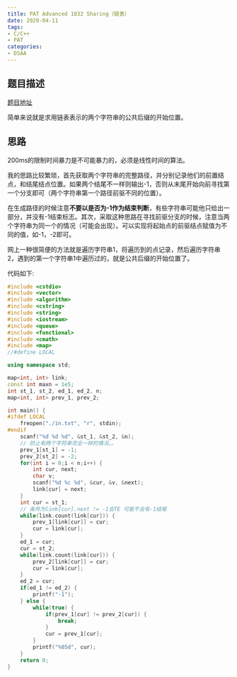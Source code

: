 ```yaml
---
title: PAT Advanced 1032 Sharing（链表）
date: 2020-04-11
tags:
- C/C++
- PAT
categories:
- DSAA
---
```


## 题目描述

[题目地址](https://pintia.cn/problem-sets/994805342720868352/problems/994805460652113920)

简单来说就是求用链表表示的两个字符串的公共后缀的开始位置。

<!-- more -->

## 思路

200ms的限制时间暴力是不可能暴力的，必须是线性时间的算法。

我的思路比较繁琐，首先获取两个字符串的完整路径，并分别记录他们的前置结点，和结尾结点位置。如果两个结尾不一样则输出-1，否则从末尾开始向前寻找第一个分支即可（两个字符串第一个路径前驱不同的位置）。

在生成路径的时候注意**不要以是否为-1作为结束判断**，有些字符串可能他只给出一部分，并没有-1结束标志。其次，采取这种思路在寻找前驱分支的时候，注意当两个字符串为同一个的情况（可能会出现）。可以实现将起始点的前驱结点赋值为不同的值，如-1，-2即可。

网上一种很简便的方法就是遍历字符串1，将遍历到的点记录，然后遍历字符串2，遇到的第一个字符串1中遍历过的，就是公共后缀的开始位置了。

代码如下:

```cpp
#include <cstdio>
#include <vector>
#include <algorithm>
#include <cstring>
#include <string>
#include <iostream>
#include <queue>
#include <functional>
#include <cmath>
#include <map>
//#define LOCAL

using namespace std;

map<int, int> link;
const int maxn = 1e5;
int st_1, st_2, ed_1, ed_2, n;
map<int, int> prev_1, prev_2;

int main() {
#ifdef LOCAL
    freopen("./in.txt", "r", stdin);
#endif
    scanf("%d %d %d", &st_1, &st_2, &n);
    // 防止有两个字符串完全一样的情况。。
    prev_1[st_1] = -1;
    prev_2[st_2] = -2;
    for(int i = 0;i < n;i++) {
        int cur, next;
        char v;
        scanf("%d %c %d", &cur, &v, &next);
        link[cur] = next;
    }
    int cur = st_1;
    // 条件为link[cur].next != -1会TE 可能不会有-1结尾
    while(link.count(link[cur])) {
        prev_1[link[cur]] = cur;
        cur = link[cur];
    }
    ed_1 = cur;
    cur = st_2;
    while(link.count(link[cur])) {
        prev_2[link[cur]] = cur;
        cur = link[cur];
    }
    ed_2 = cur;
    if(ed_1 != ed_2) {
        printf("-1");
    } else {
        while(true) {
            if(prev_1[cur] != prev_2[cur]) {
                break;
            }
            cur = prev_1[cur];
        }
        printf("%05d", cur);
    }
    return 0;
}
```

